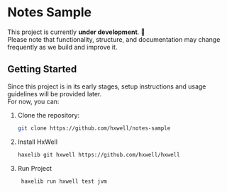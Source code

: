 # Notes Sample

This project is currently **under development**. 🚧  
Please note that functionality, structure, and documentation may change frequently as we build and improve it.

## Getting Started

Since this project is in its early stages, setup instructions and usage guidelines will be provided later.  
For now, you can:

1. Clone the repository:
   ```bash
   git clone https://github.com/hxwell/notes-sample
   ```
2. Install HxWell
   ```bash
   haxelib git hxwell https://github.com/hxwell/hxwell
   ```
3. Run Project
   ```bash
    haxelib run hxwell test jvm
   ```
